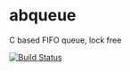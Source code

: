 # abqueue
C based FIFO queue, lock free

[![Build Status](https://travis-ci.com/sunwei/abqueue.svg?branch=master)](https://travis-ci.com/sunwei/abqueue)